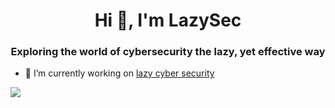 <h1 align="center">Hi 👋, I'm LazySec</h1>
<h3 align="center">Exploring the world of cybersecurity the lazy, yet effective way</h3>

- 🔭 I’m currently working on [lazy cyber security](https://www.youtube.com/channel/UC3_0e81YGT_KLH7YtZzgPbQ)

<img align="center" src="https://media.tenor.com/N0HVm0AkP1wAAAAd/solo-leveling.gif"  /></a>

